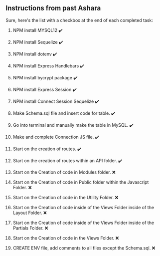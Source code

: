 ## Instructions from past Ashara

Sure, here's the list with a checkbox at the end of each completed task:

1. NPM install MYSQL12 ✔️

2. NPM install Sequelize ✔️

3. NPM install dotenv ✔️

4. NPM install Express Handlebars ✔️

5. NPM install bycrypt package ✔️

6. NPM install Express Session ✔️

7. NPM install Connect Session Sequelize ✔️

8. Make Schema.sql file and insert code for table. ✔️

9. Go into terminal and manually make the table in MySQL. ✔️

10. Make and complete Connection JS file. ✔️

11. Start on the creation of routes. ✔️

12. Start on the creation of routes within an API folder. ✔️


13. Start on the Creation of code in Modules folder. ❌


14. Start on the Creation of code in Public folder within the Javascript Folder. ❌


15. Start on the Creation of code in the Utility Folder. ❌


16. Start on the Creation of code inside of the Views Folder inside of the Layout Folder. ❌


17. Start on the Creation of code inside of the Views Folder inside of the Partials Folder. ❌


18. Start on the Creation of code in the Views Folder. ❌


19. CREATE ENV file, add comments to all files except the Schema.sql. ❌
